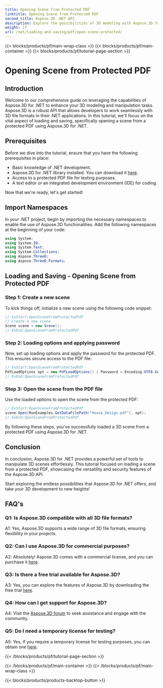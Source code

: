 ```yaml
---
title: Opening Scene from Protected PDF
linktitle: Opening Scene from Protected PDF
second_title: Aspose.3D .NET API
description: Explore the possibilities of 3D modeling with Aspose.3D for .NET. Learn to open scenes from protected PDFs in our step-by-step guide.
weight: 17
url: /net/loading-and-saving/pdf/open-scene-protected/
---
```


{{< blocks/products/pf/main-wrap-class >}}
{{< blocks/products/pf/main-container >}}
{{< blocks/products/pf/tutorial-page-section >}}

# Opening Scene from Protected PDF

## Introduction

Welcome to our comprehensive guide on leveraging the capabilities of Aspose.3D for .NET to enhance your 3D modeling and manipulation tasks. Aspose.3D is a robust API that allows developers to work seamlessly with 3D file formats in their .NET applications. In this tutorial, we'll focus on the vital aspect of loading and saving, specifically opening a scene from a protected PDF using Aspose.3D for .NET.

## Prerequisites

Before we dive into the tutorial, ensure that you have the following prerequisites in place:

- Basic knowledge of .NET development.
- Aspose.3D for .NET library installed. You can download it [here](https://releases.aspose.com/3d/net/).
- Access to a protected PDF file for testing purposes.
- A text editor or an integrated development environment (IDE) for coding.

Now that we're ready, let's get started!

## Import Namespaces

In your .NET project, begin by importing the necessary namespaces to enable the use of Aspose.3D functionalities. Add the following namespaces at the beginning of your code:

```csharp
using System;
using System.IO;
using System.Text;
using System.Collections;
using Aspose.ThreeD;
using Aspose.ThreeD.Formats;
```

## Loading and Saving - Opening Scene from Protected PDF

### Step 1: Create a new scene

To kick things off, initialize a new scene using the following code snippet:

```csharp
// ExStart:OpenSceneFromProtectedPdf
// Create a new scene
Scene scene = new Scene();
// ExEnd:OpenSceneFromProtectedPdf
```

### Step 2: Loading options and applying password

Now, set up loading options and apply the password for the protected PDF. This ensures secure access to the PDF file:

```csharp
// ExStart:OpenSceneFromProtectedPdf
PdfLoadOptions opt = new PdfLoadOptions() { Password = Encoding.UTF8.GetBytes("password") };
// ExEnd:OpenSceneFromProtectedPdf
```

### Step 3: Open the scene from the PDF file

Use the loaded options to open the scene from the protected PDF:

```csharp
// ExStart:OpenSceneFromProtectedPdf
scene.Open(RunExamples.GetDataFilePath("House_Design.pdf"), opt);
// ExEnd:OpenSceneFromProtectedPdf
```

By following these steps, you've successfully loaded a 3D scene from a protected PDF using Aspose.3D for .NET.

## Conclusion

In conclusion, Aspose.3D for .NET provides a powerful set of tools to manipulate 3D scenes effortlessly. This tutorial focused on loading a scene from a protected PDF, showcasing the versatility and security features of the Aspose.3D API.

Start exploring the endless possibilities that Aspose.3D for .NET offers, and take your 3D development to new heights!

## FAQ's

### Q1: Is Aspose.3D compatible with all 3D file formats?

A1: Yes, Aspose.3D supports a wide range of 3D file formats, ensuring flexibility in your projects.

### Q2: Can I use Aspose.3D for commercial purposes?

A2: Absolutely! Aspose.3D comes with a commercial license, and you can purchase it [here](https://purchase.aspose.com/buy).

### Q3: Is there a free trial available for Aspose.3D?

A3: Yes, you can explore the features of Aspose.3D by downloading the free trial [here](https://releases.aspose.com/).

### Q4: How can I get support for Aspose.3D?

A4: Visit the [Aspose.3D forum](https://forum.aspose.com/c/3d/18) to seek assistance and engage with the community.

### Q5: Do I need a temporary license for testing?

A5: Yes, if you require a temporary license for testing purposes, you can obtain one [here](https://purchase.aspose.com/temporary-license/).

{{< /blocks/products/pf/tutorial-page-section >}}

{{< /blocks/products/pf/main-container >}}
{{< /blocks/products/pf/main-wrap-class >}}

{{< blocks/products/products-backtop-button >}}
